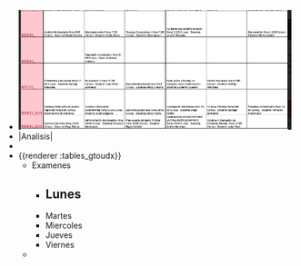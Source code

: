 - ![image.png](../assets/image_1643061761054_0.png)
- |Analisis|
-
- {{renderer :tables_gtoudx}}
	- Examenes
		- Lunes
			-
		- Martes
		- Miercoles
		- Jueves
		- Viernes
	-